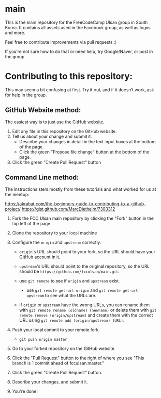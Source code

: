 # main

This is the main repository for the FreeCodeCamp Ulsan group in South Korea. It contains all assets used in the Facebook group, as well as logos and more.

Feel free to contribute improvements via pull requests :)

If you're not sure how to do that or need help, try Google/Naver, or post in the group.

# Contributing to this repository:

This may seem a bit confusing at first. Try it out, and if it doesn't work, ask for help in the group.

## GitHub Website method:

The easiest way is to just use the GitHub website.

1. Edit any file in this repository on the GitHub website.
2. Tell us about your change and submit it.
   - Describe your changes in detail in the text input boxes at the bottom of the page.
   - Click the green "Propose file change" button at the bottom of the page.
3. Click the green "Create Pull Request" button

## Command Line method:

The instructions stem mostly from these tutorials and what worked for us at the meetup:

https://akrabat.com/the-beginners-guide-to-contributing-to-a-github-project/
https://gist.github.com/MarcDiethelm/7303312

1. Fork the FCC Ulsan main repository by clicking the "Fork" button in the top left of the page.
2. Clone the repository to your local machine
3. Configure the `origin` and `upstream` correctly.

   - `origin`'s URL should point to your fork, so the URL should have your GitHub account in it.
   - `upstream`'s URL should point to the original repository, so the URL should be `https://github.com/fcculsan/main.git`.
   - use `git remote` to see if `origin` and `upstream` exist.

     - use `git remote get-url origin` and `git remote get-url upstream` to see what the URLs are.

   - If `origin` or `upstream` have the wrong URLs, you can rename them with `git remote rename (oldname) (newname)` or delete them with `git remote remove (origin/upstream)` and create them with the correct URL using `git remote add (origin/upstream) (URL)`.

4. Push your local commit to your remote fork.
   - `git push origin master`
5. Go to your forked repository on the GitHub website.
6. Click the "Pull Request" button to the right of where you see "This branch is 1 commit ahead of fcculsan:master."
7. Click the green "Create Pull Request" button.
8. Describe your changes, and submit it.
9. You're done!
